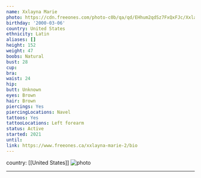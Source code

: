 ```yaml
---
name: Xxlayna Marie
photo: https://cdn.freeones.com/photo-c0b/qa/qd/EHhum2qdSz7FxQxFJc/Xxlayna-Marie-avatar_teaser.jpg?c=1626701396
birthday: '2000-03-06'
country: United States
ethnicity: Latin
aliases: []
height: 152
weight: 47
boobs: Natural
bust: 28
cup:
bra:
waist: 24
hip:
butt: Unknown
eyes: Brown
hair: Brown
piercings: Yes
piercingLocations: Navel
tattoos: Yes
tattooLocations: Left forearm
status: Active
started: 2021
until:
link: https://www.freeones.ca/xxlayna-marie-2/bio
---
```

country: [[United States]]
![photo](https://cdn.freeones.com/photo-c0b/qa/qd/EHhum2qdSz7FxQxFJc/Xxlayna-Marie-avatar_teaser.jpg?c=1626701396)
***

